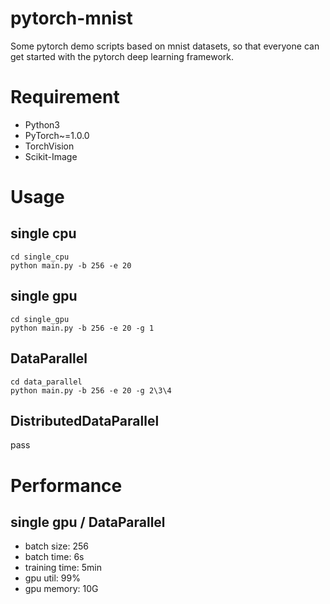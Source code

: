 # pytorch-mnist
Some pytorch demo scripts based on mnist datasets, so that everyone can get started with the pytorch deep learning framework.

# Requirement
* Python3
* PyTorch~=1.0.0
* TorchVision
* Scikit-Image

# Usage

## single cpu
``` language
cd single_cpu
python main.py -b 256 -e 20 
```

## single gpu
``` language
cd single_gpu
python main.py -b 256 -e 20 -g 1 
```

## DataParallel
``` language
cd data_parallel
python main.py -b 256 -e 20 -g 2\3\4
```

## DistributedDataParallel
pass

# Performance

## single gpu / DataParallel
* batch size: 256
* batch time: 6s
* training time: 5min
* gpu util: 99%
* gpu memory: 10G
